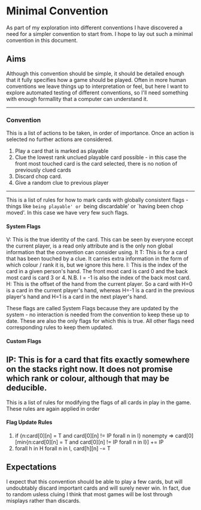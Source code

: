 # Minimal Convention
As part of my exploration into different conventions I have discovered a need for a simpler convention to start from. I hope to lay out such a minimal convention in this document.

## Aims
Although this convention should be simple, it should be detailed enough that it fully specifies how a game should be played. Often in more human conventions we leave things up to interpretation or feel, but here I want to explore automated testing of different conventions, so I'll need something with enough formallity that a computer can understand it.

 ---
 
### Convention
This is a list of actions to be taken, in order of importance. Once an action is selected no further actions are considered.

1. Play a card that is marked as playable
2. Clue the lowest rank unclued playable card possible - in this case the front most touched card is the card selected, there is no notion of previously clued cards
3. Discard chop card.
4. Give a random clue to previous player
---

This is a list of rules for how to mark cards with globally consistent flags - things like `being playable' or `being discardable' or `having been chop moved'. In this case we have very few such flags.

#### System Flags
V: <Value> This is the true identity of the card. This can be seen by everyone eccept the current player, is a read only attribute and is the only non global information that the convention can consider using. It
T: <Touched> This is for a card that has been touched by a clue. It carries extra information in the form of which colour / rank it is, but we ignore this here.
I: <Index> This is the index of the card in a given person's hand. The front most card is card 0 and the back most card is card 3 or 4. N.B. I = -1 is also the index of the back most card.
H: <Hand> This is the offset of the hand from the current player. So a card with H=0 is a card in the current player's hand, whereas H=-1 is a card in the previous player's hand and H=1 is a card in the next player's hand.

These flags are called System Flags because they are updated by the system - no interaction is needed from the convention to keep these up to date. These are also the only flags for which this is true. All other flags need corresponding rules to keep them updated.

#### Custom Flags
IP: <Immediately Playable> This is for a card that fits exactly somewhere on the stacks right now. It does not promise which rank or colour, although that may be deducible.
---
This is a list of rules for modifying the flags of all cards in play in the game. These rules are again applied in order 

#### Flag Update Rules
1. if {n:card[0][n] = T and card[0][n] != IP forall n in I} nonempty => card[0][min{n:card[0][n] = T and card[0][n] != IP forall n in I}] += IP
2. forall h in H forall n in I, card[h][n] -= T


## Expectations
I expect that this convention should be able to play a few cards, but will undoubtably discard important cards and will surely never win. In fact, due to random usless cluing I think that most games will be lost through misplays rather than discards.